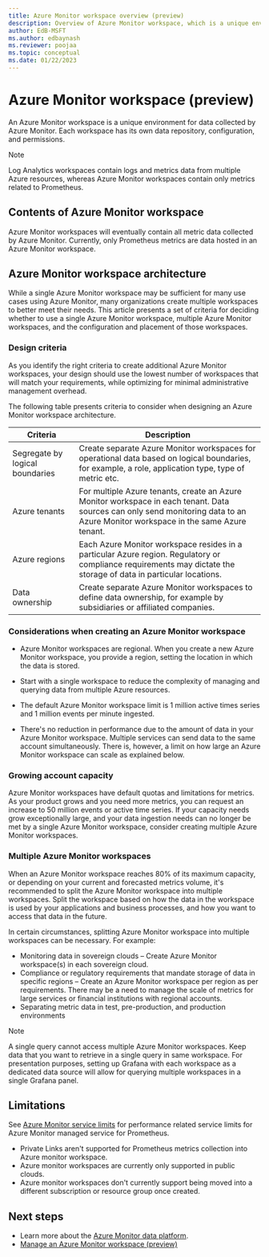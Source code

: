 ```yaml
---
title: Azure Monitor workspace overview (preview)
description: Overview of Azure Monitor workspace, which is a unique environment for data collected by Azure Monitor.
author: EdB-MSFT
ms.author: edbaynash 
ms.reviewer: poojaa
ms.topic: conceptual
ms.date: 01/22/2023
---
```


# Azure Monitor workspace (preview)
An Azure Monitor workspace is a unique environment for data collected by Azure Monitor. Each workspace has its own data repository, configuration, and permissions.

> [!Note]
> Log Analytics workspaces contain logs and metrics data from multiple Azure resources, whereas Azure Monitor workspaces contain only metrics related to Prometheus.
  
## Contents of Azure Monitor workspace
Azure Monitor workspaces will eventually contain all metric data collected by Azure Monitor. Currently, only Prometheus metrics are data hosted in an Azure Monitor workspace.

## Azure Monitor workspace architecture 

While a single Azure Monitor workspace may be sufficient for many use cases using Azure Monitor, many organizations create multiple workspaces to better meet their needs. This article presents a set of criteria for deciding whether to use a single Azure Monitor workspace, multiple Azure Monitor workspaces, and the configuration and placement of those workspaces. 

### Design criteria 

As you identify the right criteria to create additional Azure Monitor workspaces, your design should use the lowest number of workspaces that will match your requirements, while optimizing for minimal administrative management overhead. 

The following table presents criteria to consider when designing an Azure Monitor workspace architecture.  

|Criteria|Description|
|---|---|
|Segregate by logical boundaries |Create separate Azure Monitor workspaces for operational data based on logical boundaries, for example, a role, application type, type of metric etc.|
|Azure tenants | For multiple Azure tenants, create an Azure Monitor workspace in each tenant. Data sources can only send monitoring data to an Azure Monitor workspace in the same Azure tenant. |
|Azure regions |Each Azure Monitor workspace resides in a particular Azure region. Regulatory or compliance requirements may dictate the storage of data in particular locations. |
|Data ownership |Create separate Azure Monitor workspaces to define data ownership, for example by subsidiaries or affiliated companies.| 

### Considerations when creating an Azure Monitor workspace 

* Azure Monitor workspaces are regional. When you create a new Azure Monitor workspace, you provide a region, setting the location in which the data is stored.  

* Start with a single workspace to reduce the complexity of managing and querying data from multiple Azure resources.

* The default Azure Monitor workspace limit is 1 million active times series and 1 million events per minute ingested. 

* There's no reduction in performance due to the amount of data in your Azure Monitor workspace. Multiple services can send data to the same account simultaneously. There is, however, a limit on how large an Azure Monitor workspace can scale as explained below.

### Growing account capacity  

Azure Monitor workspaces have default quotas and limitations for metrics. As your product grows and you need more metrics, you can request an increase to 50 million events or active time series. If your capacity needs grow exceptionally large, and your data ingestion needs can no longer be met by a single Azure Monitor workspace, consider creating multiple Azure Monitor workspaces. 

### Multiple Azure Monitor workspaces  

When an Azure Monitor workspace reaches 80% of its maximum capacity, or depending on your current and forecasted metrics volume, it's recommended to split the Azure Monitor workspace into multiple workspaces. Split the workspace based on how the data in the workspace is used by your applications and business processes, and how you want to access that data in the future.  
  
In certain circumstances, splitting Azure Monitor workspace into multiple workspaces can be necessary. For example: 
* Monitoring data in sovereign clouds – Create Azure Monitor workspace(s) in each sovereign cloud.  
* Compliance or regulatory requirements that mandate storage of data in specific regions – Create an Azure Monitor workspace per region as per requirements. There may be a need to manage the scale of metrics for large services or financial institutions with regional accounts. 
* Separating metric data in test, pre-production, and production environments 

>[!Note] 
> A single query cannot access multiple Azure Monitor workspaces. Keep data that you want to retrieve in a single query in same workspace. For presentation purposes, setting up Grafana with each workspace as a dedicated data source will allow for querying multiple workspaces in a single Grafana panel. 


## Limitations
See [Azure Monitor service limits](../service-limits.md#prometheus-metrics) for performance related service limits for Azure Monitor managed service for Prometheus.
- Private Links aren't supported for Prometheus metrics collection into Azure monitor workspace.
- Azure monitor workspaces are currently only supported in public clouds.
- Azure monitor workspaces don't currently support being moved into a different subscription or resource group once created.


## Next steps

- Learn more about the [Azure Monitor data platform](../data-platform.md).
- [Manage an Azure Monitor workspace (preview)](./azure-monitor-workspace-manage.md)
